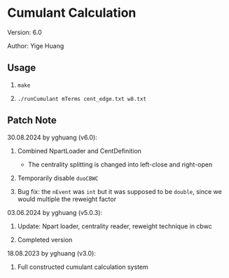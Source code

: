 # Cumulant Calculation

Version: 6.0

Author: Yige Huang

## Usage

1. `make`

2. `./runCumulant mTerms cent_edge.txt w8.txt`

## Patch Note

30.08.2024 by yghuang (v6.0):

1. Combined NpartLoader and CentDefinition
    * The centrality splitting is changed into left-close and right-open

2. Temporarily disable `duoCBWC`

3. Bug fix: the `nEvent` was `int` but it was supposed to be `double`, since we would multiple the reweight factor

03.06.2024 by yghuang (v5.0.3):

1. Update: Npart loader, centrality reader, reweight technique in cbwc

2. Completed version

18.08.2023 by yghuang (v3.0):

1. Full constructed cumulant calculation system
